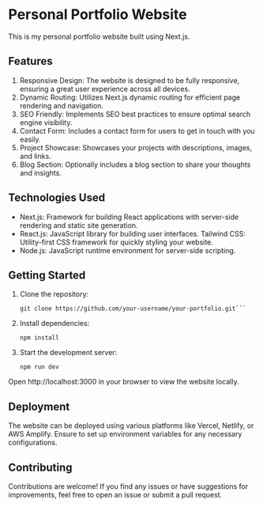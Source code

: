 # Personal Portfolio Website

This is my personal portfolio website built using Next.js.

## Features

1. Responsive Design: The website is designed to be fully responsive, ensuring a great user experience across all devices.
2. Dynamic Routing: Utilizes Next.js dynamic routing for efficient page rendering and navigation.
3. SEO Friendly: Implements SEO best practices to ensure optimal search engine visibility.
4. Contact Form: Includes a contact form for users to get in touch with you easily.
5. Project Showcase: Showcases your projects with descriptions, images, and links.
6. Blog Section: Optionally includes a blog section to share your thoughts and insights.

## Technologies Used

- Next.js: Framework for building React applications with server-side rendering and static site generation.
- React.js: JavaScript library for building user interfaces.
  Tailwind CSS: Utility-first CSS framework for quickly styling your website.
- Node.js: JavaScript runtime environment for server-side scripting.

## Getting Started

1. Clone the repository:

   ````Copy code
   git clone https://github.com/your-username/your-portfolio.git```

   ````

2. Install dependencies:

   ```cd your-portfolio
   npm install
   ```

3. Start the development server:

   ```Copy code
   npm run dev
   ```

Open http://localhost:3000 in your browser to view the website locally.

## Deployment

The website can be deployed using various platforms like Vercel, Netlify, or AWS Amplify. Ensure to set up environment variables for any necessary configurations.

## Contributing

Contributions are welcome! If you find any issues or have suggestions for improvements, feel free to open an issue or submit a pull request.
